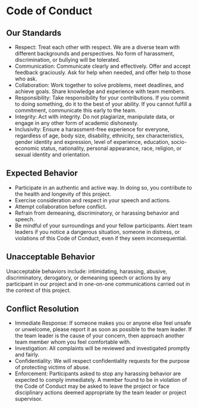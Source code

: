 # Code of Conduct

## Our Standards

* Respect: Treat each other with respect. We are a diverse team with different backgrounds and perspectives. No form of 
  harassment, discrimination, or bullying will be tolerated.
* Communication: Communicate clearly and effectively. Offer and accept feedback graciously. Ask for help when needed, and 
  offer help to those who ask.
* Collaboration: Work together to solve problems, meet deadlines, and achieve goals. Share knowledge and experience with 
  team members.
* Responsibility: Take responsibility for your contributions. If you commit to doing something, do it to the best of your 
  ability. If you cannot fulfill a commitment, communicate this early to the team.
* Integrity: Act with integrity. Do not plagiarize, manipulate data, or engage in any other form of academic dishonesty.
* Inclusivity: Ensure a harassment-free experience for everyone, regardless of age, body size, disability, ethnicity, sex     characteristics, gender identity and expression, level of experience, education, socio-economic status, nationality,        personal appearance, race, religion, or sexual identity and orientation.

## **Expected Behavior**

* Participate in an authentic and active way. In doing so, you contribute to the health and longevity of this project.
* Exercise consideration and respect in your speech and actions.
* Attempt collaboration before conflict.
* Refrain from demeaning, discriminatory, or harassing behavior and speech.
* Be mindful of your surroundings and your fellow participants. Alert team leaders if you notice a dangerous situation, 
  someone in distress, or violations of this Code of Conduct, even if they seem inconsequential.

## Unacceptable Behavior

Unacceptable behaviors include: intimidating, harassing, abusive, discriminatory, derogatory, or demeaning speech or actions by any participant in our project and in one-on-one communications carried out in the context of this project. 

## **Conflict Resolution**

* Immediate Response: If someone makes you or anyone else feel unsafe or unwelcome, please report it as soon as possible to 
  the team leader. If the team leader is the cause of your concern, then approach another team member whom you feel 
  comfortable with.
* Investigation: All complaints will be reviewed and investigated promptly and fairly.
* Confidentiality: We will respect confidentiality requests for the purpose of protecting victims of abuse.
* Enforcement: Participants asked to stop any harassing behavior are expected to comply immediately. A member found to be 
  in violation of the Code of Conduct may be asked to leave the project or face disciplinary actions deemed appropriate by 
  the team leader or project supervisor.


